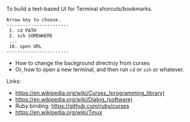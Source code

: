To build a text-based UI for Terminal shorcuts/bookmarks.
```
Arrow key to choose.
-----------------------
 1. cd PATH
 2. ssh SOMEWHERE
 ...
 10. open URL
-----------------------
```
- How to change the background directroy from curses
- Or, how to open a new terminal, and then run `cd` or `ssh` or whatever.

Links:
- https://en.wikipedia.org/wiki/Curses_(programming_library)
- https://en.wikipedia.org/wiki/Dialog_(software)
- Ruby binding: https://github.com/ruby/curses
- https://en.wikipedia.org/wiki/Tmux
